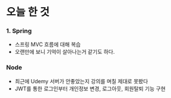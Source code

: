 # 오늘 한 것
### 1. Spring
- 스프링 MVC 흐름에 대해 복습
- 오랜만에 보니 기억이 살아나는거 같기도 하다.

### Node
- 최근에 Udemy 서버가 안좋았는지 강의를 며칠 제대로 못봤다
- JWT를 통한 로그인부터 개인정보 변경, 로그아웃, 회원탈퇴 기능 구현
